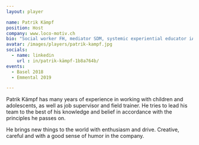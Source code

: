```yaml
---
layout: player

name: Patrik Kämpf
position: Host
company: www.loco-motiv.ch
bio: "Social worker FH, mediator SDM, systemic experiential educator iA"
avatar: /images/players/patrik-kampf.jpg
socials:
  - name: linkedin
    url : in/patrik-kämpf-1b8a764b/
events:
  - Basel 2018
  - Emmental 2019

---
```


Patrik Kämpf has many years of experience in working with children and adolescents, as well as job supervisor and field trainer. He tries to lead his team to the best of his knowledge and belief in accordance with the principles he passes on.

He brings new things to the world with enthusiasm and drive. Creative, careful and with a good sense of humor in the company. 
